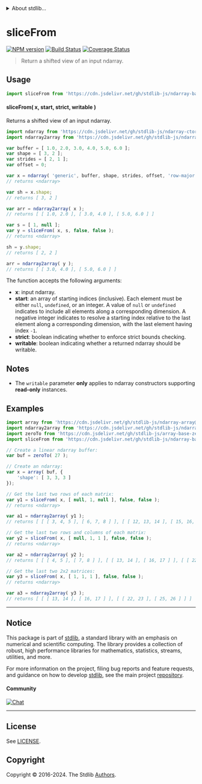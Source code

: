 <!--

@license Apache-2.0

Copyright (c) 2023 The Stdlib Authors.

Licensed under the Apache License, Version 2.0 (the "License");
you may not use this file except in compliance with the License.
You may obtain a copy of the License at

   http://www.apache.org/licenses/LICENSE-2.0

Unless required by applicable law or agreed to in writing, software
distributed under the License is distributed on an "AS IS" BASIS,
WITHOUT WARRANTIES OR CONDITIONS OF ANY KIND, either express or implied.
See the License for the specific language governing permissions and
limitations under the License.

-->


<details>
  <summary>
    About stdlib...
  </summary>
  <p>We believe in a future in which the web is a preferred environment for numerical computation. To help realize this future, we've built stdlib. stdlib is a standard library, with an emphasis on numerical and scientific computation, written in JavaScript (and C) for execution in browsers and in Node.js.</p>
  <p>The library is fully decomposable, being architected in such a way that you can swap out and mix and match APIs and functionality to cater to your exact preferences and use cases.</p>
  <p>When you use stdlib, you can be absolutely certain that you are using the most thorough, rigorous, well-written, studied, documented, tested, measured, and high-quality code out there.</p>
  <p>To join us in bringing numerical computing to the web, get started by checking us out on <a href="https://github.com/stdlib-js/stdlib">GitHub</a>, and please consider <a href="https://opencollective.com/stdlib">financially supporting stdlib</a>. We greatly appreciate your continued support!</p>
</details>

# sliceFrom

[![NPM version][npm-image]][npm-url] [![Build Status][test-image]][test-url] [![Coverage Status][coverage-image]][coverage-url] <!-- [![dependencies][dependencies-image]][dependencies-url] -->

> Return a shifted view of an input ndarray.

<!-- Section to include introductory text. Make sure to keep an empty line after the intro `section` element and another before the `/section` close. -->

<section class="intro">

</section>

<!-- /.intro -->

<!-- Package usage documentation. -->



<section class="usage">

## Usage

```javascript
import sliceFrom from 'https://cdn.jsdelivr.net/gh/stdlib-js/ndarray-base-slice-from@deno/mod.js';
```

#### sliceFrom( x, start, strict, writable )

Returns a shifted view of an input ndarray.

```javascript
import ndarray from 'https://cdn.jsdelivr.net/gh/stdlib-js/ndarray-ctor@deno/mod.js';
import ndarray2array from 'https://cdn.jsdelivr.net/gh/stdlib-js/ndarray-to-array@deno/mod.js';

var buffer = [ 1.0, 2.0, 3.0, 4.0, 5.0, 6.0 ];
var shape = [ 3, 2 ];
var strides = [ 2, 1 ];
var offset = 0;

var x = ndarray( 'generic', buffer, shape, strides, offset, 'row-major' );
// returns <ndarray>

var sh = x.shape;
// returns [ 3, 2 ]

var arr = ndarray2array( x );
// returns [ [ 1.0, 2.0 ], [ 3.0, 4.0 ], [ 5.0, 6.0 ] ]

var s = [ 1, null ];
var y = sliceFrom( x, s, false, false );
// returns <ndarray>

sh = y.shape;
// returns [ 2, 2 ]

arr = ndarray2array( y );
// returns [ [ 3.0, 4.0 ], [ 5.0, 6.0 ] ]
```

The function accepts the following arguments:

-   **x**: input ndarray.
-   **start**: an array of starting indices (inclusive). Each element must be either `null`, `undefined`, or an integer. A value of `null` or `undefined` indicates to include all elements along a corresponding dimension. A negative integer indicates to resolve a starting index relative to the last element along a corresponding dimension, with the last element having index `-1`.
-   **strict**: boolean indicating whether to enforce strict bounds checking.
-   **writable**: boolean indicating whether a returned ndarray should be writable.

</section>

<!-- /.usage -->

<!-- Package usage notes. Make sure to keep an empty line after the `section` element and another before the `/section` close. -->

<section class="notes">

## Notes

-   The `writable` parameter **only** applies to ndarray constructors supporting **read-only** instances.

</section>

<!-- /.notes -->

<!-- Package usage examples. -->

<section class="examples">

## Examples

<!-- eslint no-undef: "error" -->

```javascript
import array from 'https://cdn.jsdelivr.net/gh/stdlib-js/ndarray-array@deno/mod.js';
import ndarray2array from 'https://cdn.jsdelivr.net/gh/stdlib-js/ndarray-to-array@deno/mod.js';
import zeroTo from 'https://cdn.jsdelivr.net/gh/stdlib-js/array-base-zero-to@deno/mod.js';
import sliceFrom from 'https://cdn.jsdelivr.net/gh/stdlib-js/ndarray-base-slice-from@deno/mod.js';

// Create a linear ndarray buffer:
var buf = zeroTo( 27 );

// Create an ndarray:
var x = array( buf, {
    'shape': [ 3, 3, 3 ]
});

// Get the last two rows of each matrix:
var y1 = sliceFrom( x, [ null, 1, null ], false, false );
// returns <ndarray>

var a1 = ndarray2array( y1 );
// returns [ [ [ 3, 4, 5 ], [ 6, 7, 8 ] ], [ [ 12, 13, 14 ], [ 15, 16, 17 ] ], [ [ 21, 22, 23 ], [ 24, 25, 26 ] ] ]

// Get the last two rows and columns of each matrix:
var y2 = sliceFrom( x, [ null, 1, 1 ], false, false );
// returns <ndarray>

var a2 = ndarray2array( y2 );
// returns [ [ [ 4, 5 ], [ 7, 8 ] ], [ [ 13, 14 ], [ 16, 17 ] ], [ [ 22, 23 ], [ 25, 26 ] ] ]

// Get the last two 2x2 matrices:
var y3 = sliceFrom( x, [ 1, 1, 1 ], false, false );
// returns <ndarray>

var a3 = ndarray2array( y3 );
// returns [ [ [ 13, 14 ], [ 16, 17 ] ], [ [ 22, 23 ], [ 25, 26 ] ] ]
```

</section>

<!-- /.examples -->

<!-- Section to include cited references. If references are included, add a horizontal rule *before* the section. Make sure to keep an empty line after the `section` element and another before the `/section` close. -->

<section class="references">

</section>

<!-- /.references -->

<!-- Section for related `stdlib` packages. Do not manually edit this section, as it is automatically populated. -->

<section class="related">

</section>

<!-- /.related -->

<!-- Section for all links. Make sure to keep an empty line after the `section` element and another before the `/section` close. -->


<section class="main-repo" >

* * *

## Notice

This package is part of [stdlib][stdlib], a standard library with an emphasis on numerical and scientific computing. The library provides a collection of robust, high performance libraries for mathematics, statistics, streams, utilities, and more.

For more information on the project, filing bug reports and feature requests, and guidance on how to develop [stdlib][stdlib], see the main project [repository][stdlib].

#### Community

[![Chat][chat-image]][chat-url]

---

## License

See [LICENSE][stdlib-license].


## Copyright

Copyright &copy; 2016-2024. The Stdlib [Authors][stdlib-authors].

</section>

<!-- /.stdlib -->

<!-- Section for all links. Make sure to keep an empty line after the `section` element and another before the `/section` close. -->

<section class="links">

[npm-image]: http://img.shields.io/npm/v/@stdlib/ndarray-base-slice-from.svg
[npm-url]: https://npmjs.org/package/@stdlib/ndarray-base-slice-from

[test-image]: https://github.com/stdlib-js/ndarray-base-slice-from/actions/workflows/test.yml/badge.svg?branch=main
[test-url]: https://github.com/stdlib-js/ndarray-base-slice-from/actions/workflows/test.yml?query=branch:main

[coverage-image]: https://img.shields.io/codecov/c/github/stdlib-js/ndarray-base-slice-from/main.svg
[coverage-url]: https://codecov.io/github/stdlib-js/ndarray-base-slice-from?branch=main

<!--

[dependencies-image]: https://img.shields.io/david/stdlib-js/ndarray-base-slice-from.svg
[dependencies-url]: https://david-dm.org/stdlib-js/ndarray-base-slice-from/main

-->

[chat-image]: https://img.shields.io/gitter/room/stdlib-js/stdlib.svg
[chat-url]: https://app.gitter.im/#/room/#stdlib-js_stdlib:gitter.im

[stdlib]: https://github.com/stdlib-js/stdlib

[stdlib-authors]: https://github.com/stdlib-js/stdlib/graphs/contributors

[umd]: https://github.com/umdjs/umd
[es-module]: https://developer.mozilla.org/en-US/docs/Web/JavaScript/Guide/Modules

[deno-url]: https://github.com/stdlib-js/ndarray-base-slice-from/tree/deno
[deno-readme]: https://github.com/stdlib-js/ndarray-base-slice-from/blob/deno/README.md
[umd-url]: https://github.com/stdlib-js/ndarray-base-slice-from/tree/umd
[umd-readme]: https://github.com/stdlib-js/ndarray-base-slice-from/blob/umd/README.md
[esm-url]: https://github.com/stdlib-js/ndarray-base-slice-from/tree/esm
[esm-readme]: https://github.com/stdlib-js/ndarray-base-slice-from/blob/esm/README.md
[branches-url]: https://github.com/stdlib-js/ndarray-base-slice-from/blob/main/branches.md

[stdlib-license]: https://raw.githubusercontent.com/stdlib-js/ndarray-base-slice-from/main/LICENSE

</section>

<!-- /.links -->
